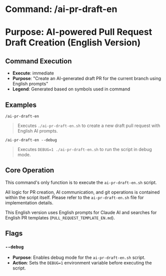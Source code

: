 # Command: /ai-pr-draft-en

# Purpose: AI-powered Pull Request Draft Creation (English Version)

## Command Execution

- **Execute**: immediate
- **Purpose**: "Create an AI-generated draft PR for the current branch using English prompts"
- **Legend**: Generated based on symbols used in command

## Examples

`/ai-pr-draft-en`

> Executes `./ai-pr-draft-en.sh` to create a new draft pull request with English AI prompts.

`/ai-pr-draft-en --debug`

> Executes `DEBUG=1 ./ai-pr-draft-en.sh` to run the script in debug mode.

## Core Operation

This command's only function is to execute the `ai-pr-draft-en.sh` script.

All logic for PR creation, AI communication, and git operations is contained within the script itself. Please refer to the `ai-pr-draft-en.sh` file for implementation details.

This English version uses English prompts for Claude AI and searches for English PR templates (`PULL_REQUEST_TEMPLATE_EN.md`).

## Flags

### `--debug`

- **Purpose**: Enables debug mode for the `ai-pr-draft-en.sh` script.
- **Action**: Sets the `DEBUG=1` environment variable before executing the script.
